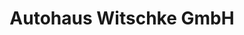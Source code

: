 ---
title: "Autohaus Witschke GmbH"
url: /bruchhausen-vilsen/autohaus-witschke-gmbh/
shop: Autohaus
---